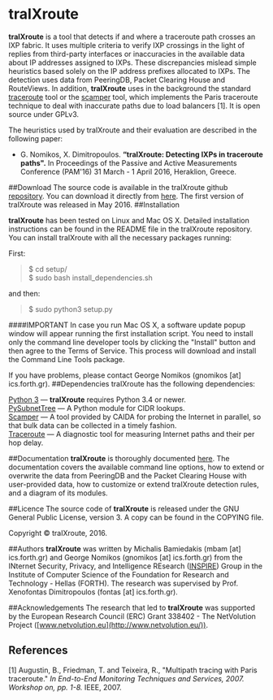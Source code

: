 
# traIXroute

**traIXroute** is a tool that detects if and where a traceroute path crosses an IXP fabric. It uses multiple criteria to verify IXP crossings in the light of replies from third-party interfaces or inaccuracies in the available data about IP addresses assigned to IXPs. These discrepancies mislead simple heuristics based solely on the IP address prefixes allocated to IXPs. The detection uses data from  PeeringDB, Packet Clearing House and RouteViews. In addition, **traIXroute** uses in the background the standard  [traceroute](https://en.wikipedia.org/wiki/Traceroute) tool or the [scamper](https://www.caida.org/tools/measurement/scamper/) tool, which implements the Paris traceroute technique to deal with inaccurate paths due to load balancers [1]. It is open source under GPLv3. 

The heuristics used by traIXroute and their evaluation are described in the following paper:

 - G. Nomikos, X. Dimitropoulos. **“traIXroute: Detecting IXPs in traceroute paths".** In Proceedings of the Passive and Active Measurements Conference (PAM'16) 31 March - 1 April 2016, Heraklion, Greece.

##Download
The source code is available in the traIXroute github [repository](https://github.com/gnomikos/traIXroute). You can download it directly from [here](https://github.com/gnomikos/traIXroute/archive/master.zip). The first version of traIXroute was released in May 2016. 
##Installation

**traIXroute** has been tested on Linux and Mac OS X. Detailed installation instructions can be found in the README file in the traIXroute repository. You can install traIXroute with all the necessary packages running:

First:
>$ cd setup/ </br>
>$ sudo bash install_dependencies.sh

and then:
>$ sudo python3 setup.py

####IMPORTANT
In case you run Mac OS X, a software update popup window will appear running the first installation script. You need to install only the command line developer tools by clicking the "Install" button and then agree to the Terms of Service. This process will download and install the Command Line Tools package.

If you have problems, please contact George Nomikos (gnomikos [at] ics.forth.gr).
##Dependencies
traIXroute has the following dependencies:

[Python 3](https://www.python.org/downloads/)   —  **traIXroute** requires Python 3.4 or newer. <br />
[PySubnetTree](https://www.bro.org/downloads/release/pysubnettree-0.24.tar.gz)  —  A Python module for CIDR lookups. <br />
[Scamper](https://www.caida.org/tools/measurement/scamper/)  —  A tool provided by CAIDA for probing the Internet in parallel, so that bulk data can be collected in a timely fashion. <br />
[Traceroute](https://en.wikipedia.org/wiki/Traceroute)  —  A diagnostic tool for measuring Internet paths and their per hop delay. <br />

##Documentation
**traIXroute** is thoroughly documented [here](http://www.inspire.edu.gr/traIXroute/traIXroute_documentation.pdf). The documentation covers the available command line options, how to extend or overwrite the data from PeeringDB and the Packet Clearing House with user-provided data, how to customize or extend traIXroute detection rules, and a diagram of its modules.

##Licence
The source code of **traIXroute** is released under the GNU General Public License, version 3. A copy can be found in the COPYING file.

Copyright © traIXroute, 2016.

##Authors
**traIXroute** was written by Michalis Bamiedakis (mbam [at] ics.forth.gr) and George Nomikos (gnomikos [at] ics.forth.gr) from the INternet Security, Privacy, and Intelligence REsearch ([INSPIRE](http://www.inspire.edu.gr/)) Group in the Institute of Computer Science of the Foundation for Research and Technology - Hellas (FORTH). The research was supervised by Prof. Xenofontas Dimitropoulos (fontas [at] ics.forth.gr). 

##Acknowledgements
The research that led to **traIXroute** was supported by the European Research Council (ERC) Grant 338402 - The NetVolution Project ([www.netvolution.eu](http://www.netvolution.eu/)).

## References
[1]	Augustin, B., Friedman, T. and Teixeira, R., "Multipath tracing with Paris traceroute." *In End-to-End Monitoring Techniques and Services, 2007. Workshop on, pp. 1-8.* IEEE, 2007.


